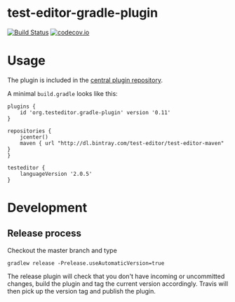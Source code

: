 # test-editor-gradle-plugin

[![Build Status](https://travis-ci.org/test-editor/test-editor-gradle-plugin.svg?branch=master)](https://travis-ci.org/test-editor/test-editor-gradle-plugin)
[![codecov.io](https://codecov.io/github/test-editor/test-editor-gradle-plugin/coverage.svg?branch=master)](https://codecov.io/github/test-editor/test-editor-gradle-plugin?branch=master)

# Usage
The plugin is included in the [central plugin repository](https://plugins.gradle.org/plugin/org.testeditor.gradle-plugin). 

A minimal `build.gradle` looks like this:

	plugins {
		id 'org.testeditor.gradle-plugin' version '0.11'
	}
	
	repositories {
		jcenter()
		maven { url "http://dl.bintray.com/test-editor/test-editor-maven" }
	}
	
	testeditor {
	    languageVersion '2.0.5'
	}
	
# Development

## Release process

Checkout the master branch and type

	gradlew release -Prelease.useAutomaticVersion=true

The release plugin will check that you don't have incoming or uncommitted changes, build the plugin and tag the current version accordingly. Travis will then pick up the version tag and publish the plugin.
